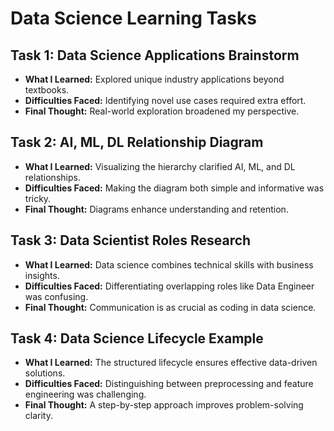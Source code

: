 # Data Science Learning Tasks

## Task 1: Data Science Applications Brainstorm  
- **What I Learned:** Explored unique industry applications beyond textbooks.  
- **Difficulties Faced:** Identifying novel use cases required extra effort.  
- **Final Thought:** Real-world exploration broadened my perspective.  

## Task 2: AI, ML, DL Relationship Diagram  
- **What I Learned:** Visualizing the hierarchy clarified AI, ML, and DL relationships.  
- **Difficulties Faced:** Making the diagram both simple and informative was tricky.  
- **Final Thought:** Diagrams enhance understanding and retention.  

## Task 3: Data Scientist Roles Research  
- **What I Learned:** Data science combines technical skills with business insights.  
- **Difficulties Faced:** Differentiating overlapping roles like Data Engineer was confusing.  
- **Final Thought:** Communication is as crucial as coding in data science.  

## Task 4: Data Science Lifecycle Example  
- **What I Learned:** The structured lifecycle ensures effective data-driven solutions.  
- **Difficulties Faced:** Distinguishing between preprocessing and feature engineering was challenging.  
- **Final Thought:** A step-by-step approach improves problem-solving clarity.
